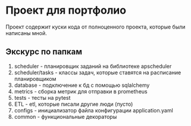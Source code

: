 # Проект для портфолио

Проект содержит куски кода от полноценного проекта, которые были написаны мной.

## Экскурс по папкам
1. scheduler - планировщик заданий на библиотеке apscheduler
2. scheduler/tasks - классы задач, которые ставятся на расписание планировщиком
3. database - подключение к бд с помощью sqlalchemy
4. metrics - сборка метрик для отправки в prometheus
5. tests - тесты на pytest
6. ETL - etl, которые писали другие люди (пусто)
7. configs - инициализатор файла конфигурации application.yaml
8. common - функциональные декораторы
